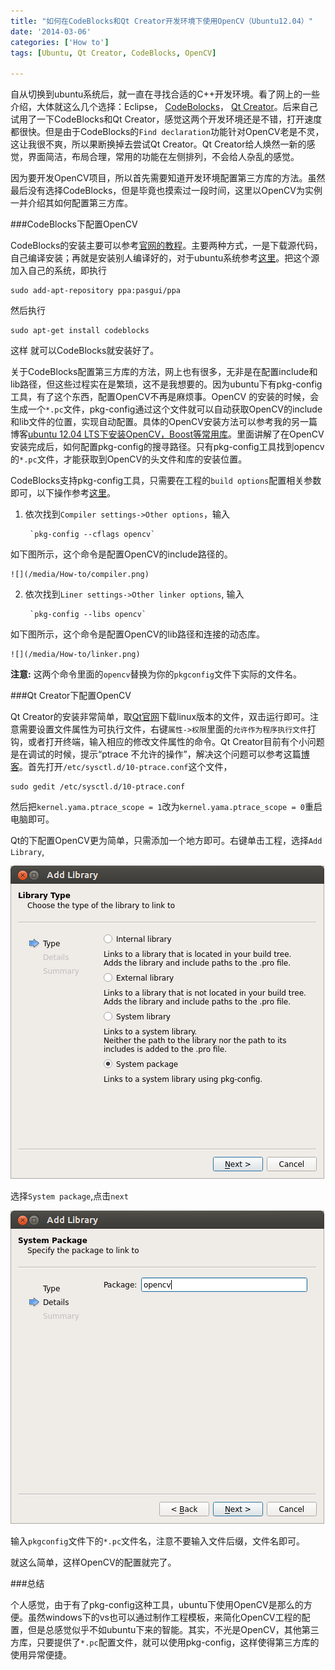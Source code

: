 ```yaml
---
title: "如何在CodeBlocks和Qt Creator开发环境下使用OpenCV（Ubuntu12.04）"
date: '2014-03-06'
categories: ['How to']
tags: [Ubuntu, Qt Creator, CodeBlocks, OpenCV]

---
```


自从切换到ubuntu系统后，就一直在寻找合适的C++开发环境。看了网上的一些介绍，大体就这么几个选择：Eclipse， [CodeBolocks]()， [Qt Creator]()。后来自己试用了一下CodeBlocks和Qt Creator，感觉这两个开发环境还是不错，打开速度都很快。但是由于CodeBlocks的`Find declaration`功能针对OpenCV老是不灵，这让我很不爽，所以果断换掉去尝试Qt Creator。Qt Creator给人焕然一新的感觉，界面简洁，布局合理，常用的功能在左侧排列，不会给人杂乱的感觉。

因为要开发OpenCV项目，所以首先需要知道开发环境配置第三方库的方法。虽然最后没有选择CodeBlocks，但是毕竟也摸索过一段时间，这里以OpenCV为实例一并介绍其如何配置第三方库。


###CodeBlocks下配置OpenCV

CodeBlocks的安装主要可以参考[官网的教程](http://www.codeblocks.org/downloads)。主要两种方式，一是下载源代码，自己编译安装；再就是安装别人编译好的，对于ubuntu系统参考[这里](https://launchpad.net/~pasgui/+archive/ppa/)。把这个源加入自己的系统，即执行
	
	sudo add-apt-repository ppa:pasgui/ppa

然后执行
	
	sudo apt-get install codeblocks 
这样 就可以CodeBlocks就安装好了。

<!-- more -->

关于CodeBlocks配置第三方库的方法，网上也有很多，无非是在配置include和lib路径，但这些过程实在是繁琐，这不是我想要的。因为ubuntu下有pkg-config工具，有了这个东西，配置OpenCV不再是麻烦事。OpenCV 的安装的时候，会生成一个`*.pc`文件，pkg-config通过这个文件就可以自动获取OpenCV的include和lib文件的位置，实现自动配置。具体的OpenCV安装方法可以参考我的另一篇博客[ubuntu 12.04 LTS下安装OpenCV，Boost等常用库](http://blog.skyoung.org/2013/05/01/how-to-install-OpenCV-and-boost/)。里面讲解了在OpenCV安装完成后，如何配置pkg-config的搜寻路径。只有pkg-config工具找到opencv的`*.pc`文件，才能获取到OpenCV的头文件和库的安装位置。

CodeBlocks支持pkg-config工具，只需要在工程的`build options`配置相关参数即可，以下操作参考[这里](http://aravindev.blogspot.jp/2013/06/configuring-and-installing-opencv-using.html)。

1. 依次找到`Compiler settings->Other options`，输入

		`pkg-config --cflags opencv`
如下图所示，这个命令是配置OpenCV的include路径的。
 
	![](/media/How-to/compiler.png)

2. 依次找到`Liner settings->Other linker options`, 输入

		`pkg-config --libs opencv`
如下图所示，这个命令是配置OpenCV的lib路径和连接的动态库。

	![](/media/How-to/linker.png)

**注意:** 这两个命令里面的`opencv`替换为你的`pkgconfig`文件下实际的文件名。

###Qt Creator下配置OpenCV

Qt Creator的安装非常简单，取[Qt官网](http://qt-project.org/downloads)下载linux版本的文件，双击运行即可。注意需要设置文件属性为可执行文件，右键`属性->权限`里面的`允许作为程序执行文件`打钩，或者打开终端，输入相应的修改文件属性的命令。Qt Creator目前有个小问题是在调试的时候，提示“ptrace 不允许的操作”，解决这个问题可以参考这篇[博客](http://www.deder.at/wordpress/?p=307)。首先打开`/etc/sysctl.d/10-ptrace.conf`这个文件，
	
	sudo gedit /etc/sysctl.d/10-ptrace.conf

然后把`kernel.yama.ptrace_scope = 1`改为`kernel.yama.ptrace_scope = 0`重启电脑即可。

Qt的下配置OpenCV更为简单，只需添加一个地方即可。右键单击工程，选择`Add Library`,

![](/media/How-to/addlib.png)

选择`System package`,点击`next`

![](/media/How-to/package.png)

输入`pkgconfig`文件下的`*.pc`文件名，注意不要输入文件后缀，文件名即可。

就这么简单，这样OpenCV的配置就完了。

###总结

个人感觉，由于有了pkg-config这种工具，ubuntu下使用OpenCV是那么的方便。虽然windows下的vs也可以通过制作工程模板，来简化OpenCV工程的配置，但是总感觉似乎不如ubuntu下来的智能。其实，不光是OpenCV，其他第三方库，只要提供了`*.pc`配置文件，就可以使用pkg-config，这样使得第三方库的使用异常便捷。





